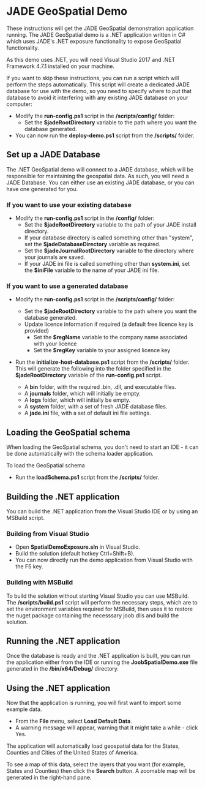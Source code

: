 # JADE GeoSpatial Demo

These instructions will get the JADE GeoSpatial demonstration application running. The JADE GeoSpatial demo is a .NET application written in C# which uses JADE's .NET exposure functionality to expose GeoSpatial functionality.

As this demo uses .NET, you will need Visual Studio 2017 and .NET Framework 4.7.1 installed on your machine.

If you want to skip these instructions, you can run a script which will perform the steps automatically.
This script will create a dedicated JADE database for use with the demo, so you need to specify where to put that database to avoid it interfering with any existing JADE database on your computer:

- Modify the __run-config.ps1__ script in the __/scripts/config/__ folder:
  - Set the __$jadeRootDirectory__ variable to the path where you want the database generated.
- You can now run the __deploy-demo.ps1__ script from the __/scripts/__ folder.

## Set up a JADE Database

The .NET GeoSpatial demo will connect to a JADE database, which will be responsible for maintaining the geospatial data. As such, you will need a JADE Database. You can either use an existing JADE database, or you can have one generated for you.

### If you want to use your existing database

- Modify the __run-config.ps1__ script in the __/config/__ folder:
  - Set the __$jadeRootDirectory__ variable to the path of your JADE install directory.
  - If your database directory is called something other than "system", set the __$jadeDatabaseDirectory__ variable as required.
  - Set the __$jadeJournalRootDirectory__ variable to the directory where your journals are saved.
  - If your JADE ini file is called something other than __system.ini__, set the __$iniFile__ variable to the name of your JADE ini file.
  
### If you want to use a generated database

- Modify the __run-config.ps1__ script in the __/scripts/config/__ folder:
  - Set the __$jadeRootDirectory__ variable to the path where you want the database generated.
  - Update licence information if required (a default free licence key is provided)
    - Set the __$regName__ variable to the company name associated with your licence
    - Set the __$regKey__ variable to your assigned licence key

- Run the __initialize-host-database.ps1__ script from the __/scripts/__ folder. This will generate the following into the folder specified in the __$jadeRootDirectory__ variable of the __run-config.ps1__ script.
  - A __bin__ folder, with the required .bin, .dll, and executable files.
  - A __journals__ folder, which will initially be empty.
  - A __logs__ folder, which will initially be empty.
  - A __system__ folder, with a set of fresh JADE database files.
  - A __jade.ini__ file, with a set of default ini file settings.

## Loading the GeoSpatial schema

When loading the GeoSpatial schema, you don't need to start an IDE - it can be done automatically with the schema loader application.

To load the GeoSpatial schema

- Run the __loadSchema.ps1__ script from the __/scripts/__ folder.

## Building the .NET application

You can build the .NET application from the Visual Studio IDE or by using an MSBuild script.

### Building from Visual Studio

- Open __SpatialDemoExposure.sln__ in Visual Studio.
- Build the solution (default hotkey Ctrl+Shift+B).
- You can now directly run the demo application from Visual Studio with the F5 key.

### Building with MSBuild

To build the solution without starting Visual Studio you can use MSBuild. The __/scripts/build.ps1__ script will perform the necessary steps, which are to set the environment variables required for MSBuild, then uses it to restore the nuget package containing the necesssary joob dlls and build the solution.

## Running the .NET application

Once the database is ready and the .NET application is built, you can run the application either from the IDE or running the __JoobSpatialDemo.exe__ file generated in the __/bin/x64/Debug/__ directory.

## Using the .NET application

Now that the application is running, you will first want to import some example data.

- From the __File__ menu, select __Load Default Data__.
- A warning message will appear, warning that it might take a while - click Yes.

The application will automatically load geospatial data for the States, Counties and Cities of the United States of America.

To see a map of this data, select the layers that you want (for example, States and Counties) then click the __Search__ button. A zoomable map will be generated in the right-hand pane.

